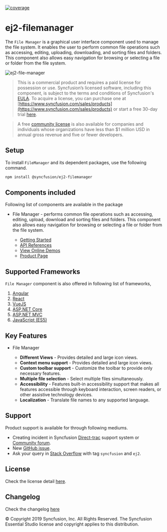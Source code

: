 [![coverage](http://ej2.syncfusion.com/badges/ej2-filemanager/coverage.svg)](http://ej2.syncfusion.com/badges/ej2-filemanager)

# ej2-filemanager

The `File Manager` is a graphical user interface component used to manage the file system. It enables the user to perform common file operations such as accessing, editing, uploading, downloading, and sorting files and folders. This component also allows easy navigation for browsing or selecting a file or folder from the file system.

![ej2-file-manager](https://ej2.syncfusion.com/products/images/file-manager/readme.gif)

> This is a commercial product and requires a paid license for possession or use. Syncfusion’s licensed software, including this component, is subject to the terms and conditions of Syncfusion's [EULA](https://www.syncfusion.com/eula/es/). To acquire a license, you can purchase one at [https://www.syncfusion.com/sales/products](https://www.syncfusion.com/sales/products) or start a free 30-day trial [here](https://www.syncfusion.com/account/manage-trials/start-trials).

> A free [community license](https://www.syncfusion.com/products/communitylicense) is also available for companies and individuals whose organizations have less than $1 million USD in annual gross revenue and five or fewer developers.

## Setup

To install `FileManager` and its dependent packages, use the following command.

```sh
npm install @syncfusion/ej2-filemanager
```

## Components included

Following list of components are available in the package

* File Manager - performs common file operations such as accessing, editing, upload, download and sorting files and folders. This component also allows easy navigation for browsing or selecting a file or folder from the file system.

  * [Getting Started](https://ej2.syncfusion.com/documentation/file-manager/getting-started/?lang=typescript&utm_source=npm&utm_campaign=filemanager)
  * [API References]( https://ej2.syncfusion.com/documentation/api/file-manager?lang=typescript&utm_source=npm&utm_campaign=filemanager)
  * [View Online Demos](https://ej2.syncfusion.com/demos/?utm_source=npm&utm_campaign=filemanager#/material/file-manager/overview.html)
  * [Product Page](https://www.syncfusion.com/javascript-ui-controls/js-file-manager)


## Supported Frameworks

`File Manager` component is also offered in following list of frameworks,

1. [Angular](https://github.com/syncfusion/ej2-angular-ui-components/tree/master/components/filemanager?utm_source=npm&utm_campaign=filemanager)
2. [React](https://github.com/syncfusion/ej2-react-ui-components/tree/master/components/filemanager?utm_source=npm&utm_campaign=filemanager)
3. [VueJS](https://github.com/syncfusion/ej2-vue-ui-components/tree/master/components/filemanager?utm_source=npm&utm_campaign=filemanager)
4. [ASP.NET Core](https://www.syncfusion.com/aspnet-core-ui-controls/file-manager)
5. [ASP.NET MVC](https://www.syncfusion.com/aspnet-mvc-ui-controls/file-manager)
6. [JavaScript (ES5)](https://www.syncfusion.com/javascript-ui-controls/js-file-manager)

## Key Features

* File Manager
 
   * **Different Views** - Provides detailed and large icon views.
   * **Context menu support** - Provides detailed and large icon views.
   * **Custom toolbar support** - Customize the toolbar to provide only necessary features.
   * **Multiple file selection** - Select multiple files simultaneously.
   * **Accessibility** - Features built-in accessibility support that makes all features accessible through keyboard interaction, screen readers, or other assistive technology devices.
   * **Localization** - Translate file names to any supported language.

## Support

Product support is available for through following mediums.

* Creating incident in Syncfusion [Direct-trac](https://www.syncfusion.com/support/directtrac/incidents?utm_source=npm&utm_campaign=filemanager) support system or [Community forum](https://www.syncfusion.com/forums/essential-js2?utm_source=npm&utm_campaign=filemanager).
* New [GitHub issue](https://github.com/syncfusion/ej2-javascript-ui-controls/issues/new).
* Ask your query in [Stack Overflow](https://stackoverflow.com/?utm_source=npm&utm_campaign=filemanager) with tag `syncfusion` and `ej2`.

## License

Check the license detail [here](https://github.com/syncfusion/ej2-javascript-ui-controls/blob/master/license?utm_source=npm&utm_campaign=filemanager).

## Changelog

Check the changelog [here]( https://github.com/syncfusion/ej2-javascript-ui-controls/blob/master/controls/filemanager/CHANGELOG.md?utm_source=npm&utm_campaign=filemanager)

© Copyright 2019 Syncfusion, Inc. All Rights Reserved. The Syncfusion Essential Studio license and copyright applies to this distribution.
